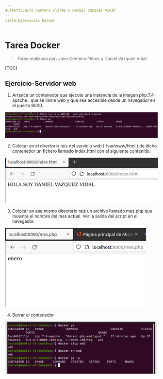 ```yaml
---
authors:Jairo Centeno Flores y Daniel Vazquez Vidal
--
title:Ejercicios Docker
---
```




# Tarea Docker



> Tarea realizada por: Jairo Centeno Flóres y Daniel Vázquez Vidal



[TOC]



## Ejercicio-Servidor web



1. Arranca un contenedor que ejecute una instancia de la imagen php:7.4-apache , que se llame web y que sea accesible desde un navegador en el puerto 8000.

![image-20220117183548874](Ejercicios-Docker-Inicial.assets/image-20220117183548874.png)







2. Colocar en el directorio raíz del servicio web ( /var/www/html ) de dicho contenedor un fichero llamado index.html con el siguiente contenido:



![image-20220117185330014](Ejercicios-Docker-Inicial.assets/image-20220117185330014.png)



3. Colocar en ese mismo directorio raíz un archivo llamado mes.php que muestre el nombre del mes actual. Ver la salida del script en el navegador.



![image-20220117191150242](Ejercicios-Docker-Inicial.assets/image-20220117191150242.png)



4. Borrar el contenedor



![image-20220117191402766](Ejercicios-Docker-Inicial.assets/image-20220117191402766.png)































